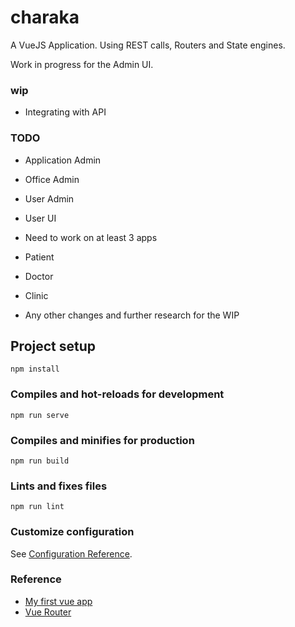 # charaka

A VueJS Application. Using REST calls, Routers and State engines.

Work in progress for the Admin UI.

### wip

 - Integrating with API 

### TODO

 - Application Admin
 - Office Admin
 - User Admin
 - User UI

 - Need to work on at least 3 apps
  - Patient
  - Doctor
  - Clinic
 
 - Any other changes and further research for the WIP



## Project setup
```
npm install
```

### Compiles and hot-reloads for development
```
npm run serve
```

### Compiles and minifies for production
```
npm run build
```

### Lints and fixes files
```
npm run lint
```

### Customize configuration
See [Configuration Reference](https://cli.vuejs.org/config/).


### Reference

 - [My first vue app][1]
 - [Vue Router][v-2]

















[1]: https://github.com/saumya/Vue101
[v-2]: https://router.vuejs.org/